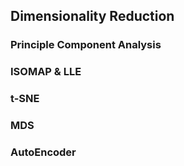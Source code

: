 ## Dimensionality Reduction

### Principle Component Analysis

### ISOMAP & LLE

### t-SNE

### MDS

### AutoEncoder
